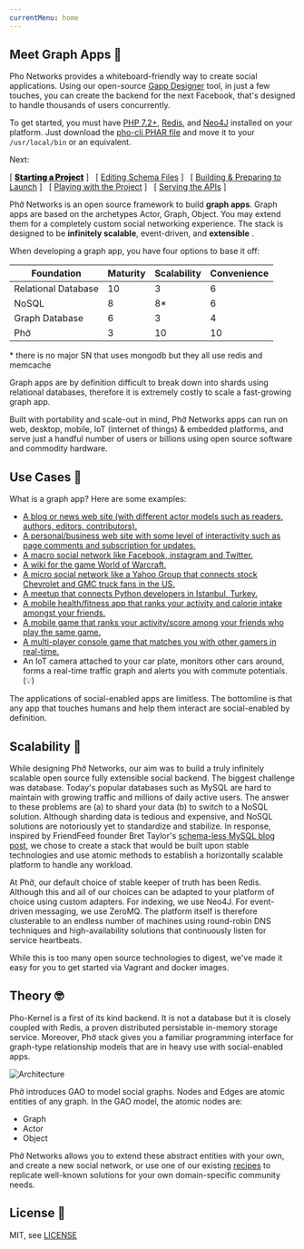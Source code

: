 ```yaml
---
currentMenu: home
---
```



<script>
function close_all() {
    document.getElementById('dCloning').style.display="none";
    document.getElementById('dEditing').style.display="none";
    document.getElementById('dBuilding').style.display="none";
    document.getElementById('dPlaying').style.display="none";
    document.getElementById('dServing').style.display="none";
    var i = 0;
    while(i < document.getElementsByClassName('dPicker').length) {
        document.getElementsByClassName('dPicker')[i++].style.fontWeight="400";
    }
}
var first = {};
first["Cloning"] = true;
function pick(div, to_bolden) {
    close_all();
    if(first[div]==undefined||!first[div]) {
        var x = document.createElement("script");
        var data_id = document.getElementById('d'+div).getAttribute("data-id");
        x.src = "https://asciinema.org/a/"+data_id+".js";
        x.async = true;
        x.id = "asciicast-"+data_id;
        x.setAttribute("data-autoplay", true);
        x.setAttribute("data-speed", 2);
        document.getElementById('d'+div).appendChild(x);
        first[div] = true;
    }
    document.getElementById('d'+div).style.display="block";
    to_bolden.style.fontWeight="900";
}
</script>

## Meet Graph Apps 👯‍

Pho Networks provides a whiteboard-friendly way to create social applications. Using our open-source [Gapp Designer](/designer.html) tool, in just a few touches, you can create the backend for the next Facebook, that's designed to handle thousands of users concurrently. 

To get started, you must have [PHP 7.2+](https://www.php.net), [Redis](https://redis.io), and [Neo4J](https://www.neo4j.org) installed on your platform. Just download the [pho-cli PHAR file](https://github.com/phonetworks/pho-cli/releases/download/0.2/pho.phar) and move it to your `/usr/local/bin` or an equivalent.

Next:

[ <a href="#" onclick="pick('Cloning', this)" class="dPicker" style="font-weight:900;">Starting a Project</a> ] &nbsp; [ <a href="#" onclick="pick('Editing', this)" class="dPicker">Editing Schema Files</a> ] &nbsp; [ <a href="#" onclick="pick('Building', this)"  class="dPicker">Building & Preparing to Launch</a> ] &nbsp; [ <a href="#" onclick="pick('Playing', this)"  class="dPicker">Playing with the Project</a> ]  &nbsp; [ <a href="#" onclick="pick('Serving', this)"  class="dPicker">Serving the APIs</a> ]

<div  style="display:block;" data-id="hiTG4Dsbn2ekSlkBz3iItNKOd" id="dCloning">
<script type="text/javascript" src="https://asciinema.org/a/hiTG4Dsbn2ekSlkBz3iItNKOd.js" id="asciicast-hiTG4Dsbn2ekSlkBz3iItNKOd" data-autoplay="true" data-speed="2" data-cols="120" data-rows="20" async></script>
</div>

<div id="dEditing" data-id="TrRX4D0igW2vG9rMaH82P0amR" style="display:none;">
</div>

<div id="dBuilding" data-id="BtRzCuMeF3vdwmGoQDxEGPHtF" style="display:none;">
</div>

<div id="dPlaying" data-id="3X23d5tsibWMvR9YidhajzNb5" style="display:none;">
</div>

<div id="dServing" data-id="Dc1jQjCyDmd0gv2unUpo1OWfn" style="display:none;">
</div>

Phở Networks is an open source framework to build **graph apps**. Graph apps are based on the archetypes Actor, Graph, Object. You may extend them for a completely custom social networking experience. The stack is designed to be **infinitely scalable**, event-driven, and **extensible** .

When developing a graph app, you have four options to base it off:

Foundation          | Maturity | Scalability  | Convenience
----------------    | ------   | --------     | --------------------
Relational Database |   10     |     3        |   6
NoSQL               |   8      |     8*       |   6
Graph Database      |   6      |     3        |   4
Phở                 |   3      |     10       |   10

\* there is no major SN that uses mongodb but they all use redis and memcache

Graph apps are by definition difficult to break down into shards using relational databases, therefore it is extremely costly to scale a fast-growing graph app. 

Built with portability and scale-out in mind, Phở Networks apps can run on web, desktop, mobile, IoT (internet of things) & embedded platforms, and serve just a handful number of users or billions using open source software and commodity hardware.

## Use Cases 🤔

What is a graph app? Here are some examples:

* [A blog or news web site (with different actor models such as readers, authors, editors, contributors).](http://techcrunch.com)
* [A personal/business web site with some level of interactivity such as page comments and subscription for updates.]()
* [A macro social network like Facebook, instagram and Twitter.](http://facebook.com)
* [A wiki for the game World of Warcraft.](http://wowwiki.wikia.com/wiki/Portal:Main)
* [A micro social network like a Yahoo Group that connects stock Chevrolet and GMC truck fans in the US.](https://groups.yahoo.com/neo/groups/old-chevy-truck/info)
* [A meetup that connects Python developers in Istanbul, Turkey.](https://www.meetup.com/python-istanbul/events/238314057/)
* [A mobile health/fitness app  that ranks your activity and calorie intake amongst your friends.](http://fitbit.com)
* [A mobile game that ranks your activity/score among your friends who play the same game.](http://www.kiloo.com/games/subway-surfers/)
* [A multi-player console game that matches you with other gamers in real-time.](https://www.halowaypoint.com/en-us)
* An IoT camera attached to your car plate, monitors other cars around, forms a real-time traffic graph and alerts you with commute potentials. (💡)

The applications of social-enabled apps are limitless. The bottomline is that any app that touches humans and help them interact are social-enabled by definition.

## Scalability 💪

While designing Phở Networks, our aim was to build a truly infinitely scalable open source fully extensible social backend. The biggest challenge was database. Today's popular databases such as MySQL are hard to maintain with growing traffic and millions of daily active users. The answer to these problems are (a) to shard your data (b) to switch to a NoSQL solution. Although sharding data is tedious and expensive, and NoSQL solutions are notoriously yet to standardize and stabilize. In response, inspired by FriendFeed founder Bret Taylor's [schema-less MySQL blog post](http://backchannel.org/blog/friendfeed-schemaless-mysql), we chose to create a stack that would be built upon stable technologies and use atomic methods to establish a horizontally scalable platform to handle any workload.

At Phở, our default choice of stable keeper of truth has been Redis. Although this and all of our choices can be adapted to your platform of choice using custom adapters. For indexing, we use Neo4J. For event-driven messaging, we use ZeroMQ. The platform itself is therefore clusterable to an endless number of machines using round-robin DNS techniques and high-availability solutions that continuously listen for service heartbeats.

While this is too many open source technologies to digest, we've made it easy for you to get started via Vagrant and docker images.

## Theory 🤓

Pho-Kernel is a first of its kind backend. It is not a database but it is closely coupled with Redis, a proven distributed persistable in-memory storage service. Moreover, Phở stack gives you a familiar programming interface for graph-type relationship models that are in heavy use with social-enabled apps.

![Architecture](https://github.com/phonetworks/pho-lib-graph/raw/master/.github/lib-graph-components.png "Pho LibGraph Architecture")

Phở introduces GAO to model social graphs. Nodes and Edges are atomic entities of any graph. In the GAO model, the atomic nodes are:

* Graph
* Actor
* Object

Phở Networks allows you to extend  these abstract entities with your own, and create a new social network, or use one of our existing [recipes](https://github.com/pho-recipes) to replicate well-known solutions for your own domain-specific community needs.


## License 💩

MIT, see [LICENSE](https://github.com/phonetworks/pho-framework/blob/master/LICENSE)






